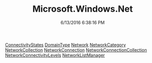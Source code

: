 ﻿---
title: Microsoft.Windows.Net
date: 6/13/2016 6:38:16 PM
---

[ConnectivityStates](T-Microsoft.Windows.Net.ConnectivityStates.html)
[DomainType](T-Microsoft.Windows.Net.DomainType.html)
[Network](T-Microsoft.Windows.Net.Network.html)
[NetworkCategory](T-Microsoft.Windows.Net.NetworkCategory.html)
[NetworkCollection](T-Microsoft.Windows.Net.NetworkCollection.html)
[NetworkConnection](T-Microsoft.Windows.Net.NetworkConnection.html)
[NetworkConnectionCollection](T-Microsoft.Windows.Net.NetworkConnectionCollection.html)
[NetworkConnectivityLevels](T-Microsoft.Windows.Net.NetworkConnectivityLevels.html)
[NetworkListManager](T-Microsoft.Windows.Net.NetworkListManager.html)
